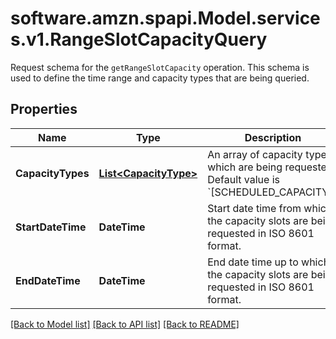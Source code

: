 # software.amzn.spapi.Model.services.v1.RangeSlotCapacityQuery
Request schema for the `getRangeSlotCapacity` operation. This schema is used to define the time range and capacity types that are being queried.

## Properties

Name | Type | Description | Notes
------------ | ------------- | ------------- | -------------
**CapacityTypes** | [**List&lt;CapacityType&gt;**](CapacityType.md) | An array of capacity types which are being requested. Default value is &#x60;[SCHEDULED_CAPACITY]&#x60;. | [optional] 
**StartDateTime** | **DateTime** | Start date time from which the capacity slots are being requested in ISO 8601 format. | 
**EndDateTime** | **DateTime** | End date time up to which the capacity slots are being requested in ISO 8601 format. | 

[[Back to Model list]](../README.md#documentation-for-models) [[Back to API list]](../README.md#documentation-for-api-endpoints) [[Back to README]](../README.md)

